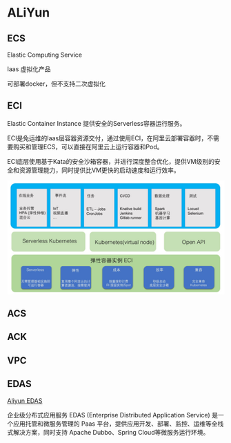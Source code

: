 # ALiYun

## ECS

Elastic Computing Service

Iaas 虚拟化产品

可部署docker，但不支持二次虚拟化

## ECI

Elastic Container Instance 提供安全的Serverless容器运行服务。

ECI是免运维的Iaas层容器资源交付，通过使用ECI，在阿里云部署容器时，不需要购买和管理ECS，可以直接在阿里云上运行容器和Pod。

ECI底层使用基于Kata的安全沙箱容器，并进行深度整合优化，提供VM级别的安全和资源管理能力，同时提供比VM更快的启动速度和运行效率。

<img src="eci_scen.png">

## ACS

## ACK

## VPC



## EDAS

[Aliyun EDAS](https://help.aliyun.com/document_detail/42934.html?spm=a2c4g.11186623.6.548.78263f86vLGIlD)

企业级分布式应用服务 EDAS (Enterprise Distributed Application Service) 是一个应用托管和微服务管理的 Paas 平台，提供应用开发、部署、监控、运维等全栈式解决方案，同时支持 Apache Dubbo、Spring Cloud等微服务运行环境。

